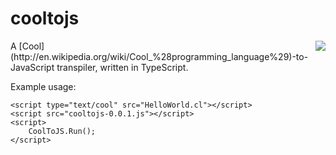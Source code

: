 # cooltojs
<img style="margin-left: 20px" align="right" src="http://nathanfriend.io/cooltojs/img/coolToJsLogo.png">
A [Cool](http://en.wikipedia.org/wiki/Cool_%28programming_language%29)-to-JavaScript transpiler, written in TypeScript.

Example usage:

    <script type="text/cool" src="HelloWorld.cl"></script>
    <script src="cooltojs-0.0.1.js"></script>
    <script>
        CoolToJS.Run();
    </script>


